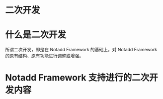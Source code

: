 # 二次开发

# 什么是二次开发

所谓二次开发，即是在 Notadd Framework 的基础上，对 Notadd Framework 的原有结构、原有功能进行调整或增强。

# Notadd Framework 支持进行的二次开发内容
